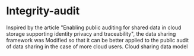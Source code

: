 # Integrity-audit
Inspired by the article "Enabling public auditing for shared data in cloud storage supporting identity privacy and traceability", the data sharing framework was Modified so that it can be better applied to the public audit of data sharing in the case of more cloud users.
Cloud sharing data model
